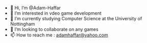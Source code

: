 - 👋 Hi, I’m @Adam-Haffar
- 👀 I’m interested in vdeo game development
- 🌱 I’m currently studying Computer Science at the University of Nottingham
- 💞️ I’m looking to collaborate on any games
- 📫 How to reach me : adamhaffar@yahoo.com

<!---
Adam-Haffar/Adam-Haffar is a ✨ special ✨ repository because its `README.md` (this file) appears on your GitHub profile.
You can click the Preview link to take a look at your changes.
--->
